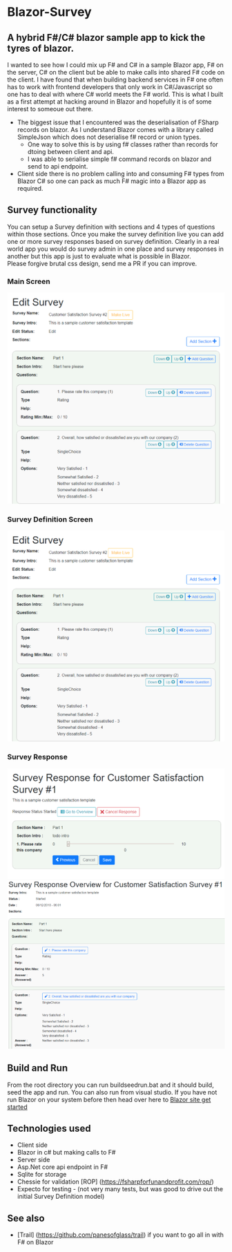 # Blazor-Survey

## A hybrid F#/C# blazor sample app to kick the tyres of blazor.
I wanted to see how I could mix up F# and C# in a sample Blazor app, F# on the server, C# on the client but be able to make calls into shared F# code on the client. I have found that when building backend services in F# one often has to work with frontend developers that only work in C#/Javascript so one has to deal with where C# world meets the F# world. This is what I built as a first attempt at hacking around in Blazor and hopefully it is of some interest to someoue out there.
* The biggest issue that I encountered was the deserialisation of FSharp records on blazor. As I understand Blazor comes with a library called SimpleJson which does not deserialise f# record or union types.
  * One way to solve this is by using f# classes rather than records for dtoing between client and api.
  * I was able to serialise simple f# command records on blazor and send to api endpoint.
* Client side there is no problem calling into and consuming F# types from Blazor C# so one can pack as much F# magic into a Blazor app as required.

## Survey functionality
You can setup a Survey definition with sections and 4 types of questions within those sections. Once you make the survey definition live you can add one or more survey responses based on survey definition. 
Clearly in a real world app you would do survey admin in one place and survey responses in another but this app is just to evaluate what is possible in Blazor.  
Please forgive brutal css design, send me a PR if you can improve.

### Main Screen
![Main Screen](Docs/EditSurveyDefinition.PNG)

### Survey Definition Screen 
![Survey Definition](Docs/EditSurveyDefinition.PNG)

### Survey Response
![Edit Question Response](Docs/SurveyResponse1.PNG)
![Response overview](Docs/SurveyResponse2.PNG)

## Build and Run
From the root directory you can run buildseedrun.bat and it should build, seed the app and run. You can also run from visual studio.
If you have not run Blazor on your system before then head over here to [Blazor site get started](https://blazor.net/docs/get-started.html)
## Technologies used
* Client side
 * Blazor in c# but making calls to F#
* Server side
 * Asp.Net core api endpoint in F#
 * Sqlite for storage
 * Chessie for validation [ROP] (https://fsharpforfunandprofit.com/rop/)
 * Expecto for testing - (not very many tests, but was good to drive out the initial Survey Definition model)
 
 ## See also
 * [Trail] (https://github.com/panesofglass/trail) if you want to go all in with F# on Blazor
